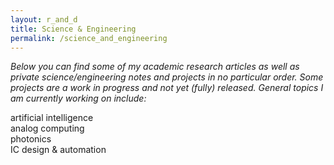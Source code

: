 ```yaml
---
layout: r_and_d
title: Science & Engineering
permalink: /science_and_engineering
---
```


_Below you can find some of my academic research articles as well as private science/engineering notes and projects in no particular order. Some projects are a work in progress and not yet (fully) released. General topics I am currently working on include:_

<div class="tag_list"> 
    <div class="tag">artificial intelligence</div>
    <div class="tag">analog computing</div>
    <div class="tag">photonics</div>
    <div class="tag">IC design & automation</div>
</div>    

<div style="height: 20px;">
</div>
